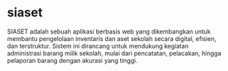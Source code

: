 # siaset
SIASET adalah sebuah aplikasi berbasis web yang dikembangkan untuk membantu pengelolaan inventaris dan aset sekolah secara digital, efisien, dan terstruktur. Sistem ini dirancang untuk mendukung kegiatan administrasi barang milik sekolah, mulai dari pencatatan, pelacakan, hingga pelaporan barang dengan akurasi yang tinggi.
